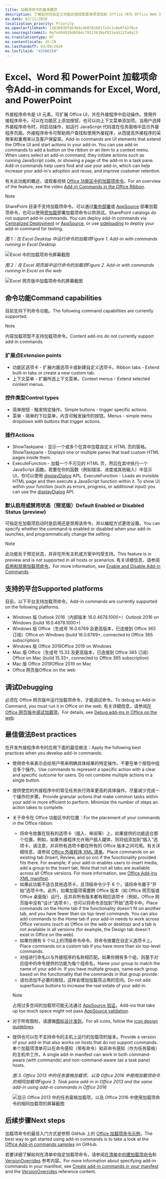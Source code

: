 ```yaml
---
title: 加载项命令的基本概念
description: 了解如何将自定义功能区按钮和菜单项添加到 Office 作为 Office Web 加载项的一部分。
ms.date: 02/11/2020
localization_priority: Priority
ms.openlocfilehash: 11636838feb384cdb0761bd17a3c1c0e0f42f8ce
ms.sourcegitcommit: 0e7ed44019d6564c79113639af831ea512fa0a13
ms.translationtype: HT
ms.contentlocale: zh-CN
ms.lasthandoff: 03/09/2020
ms.locfileid: "42566150"
---
```

# <a name="add-in-commands-for-excel-word-and-powerpoint"></a><span data-ttu-id="e03ea-103">Excel、Word 和 PowerPoint 加载项命令</span><span class="sxs-lookup"><span data-stu-id="e03ea-103">Add-in commands for Excel, Word, and PowerPoint</span></span>

<span data-ttu-id="e03ea-p101">外接程序命令是 UI 元素，可扩展 Office UI，并在外接程序中启动操作。使用外接程序命令，可以在功能区上添加按钮，也可以向上下文菜单添加项。当用户选择外接程序命令时，将启动操作，如运行 JavaScript 代码或在任务窗格中显示外接程序页面。外接程序命令可帮助用户查找和使用外接程序，从而提高外接程序的采用率和重用率以及客户保留率。</span><span class="sxs-lookup"><span data-stu-id="e03ea-p101">Add-in commands are UI elements that extend the Office UI and start actions in your add-in. You can use add-in commands to add a button on the ribbon or an item to a context menu. When users select an add-in command, they initiate actions such as running JavaScript code, or showing a page of the add-in in a task pane. Add-in commands help users find and use your add-in, which can help increase your add-in's adoption and reuse, and improve customer retention.</span></span>

<span data-ttu-id="e03ea-108">有关此功能的概述，请观看视频 [Office 功能区中的加载项命令](https://channel9.msdn.com/events/Build/2016/P551)。</span><span class="sxs-lookup"><span data-stu-id="e03ea-108">For an overview of the feature, see the video [Add-in Commands in the Office Ribbon](https://channel9.msdn.com/events/Build/2016/P551).</span></span>

> [!NOTE]
> <span data-ttu-id="e03ea-p102">SharePoint 目录不支持加载项命令。可以通过[集中部署](../publish/centralized-deployment.md)或 [AppSource](/office/dev/store/submit-to-appsource-via-partner-center) 部署加载项命令，也可以使用[旁加载](../testing/create-a-network-shared-folder-catalog-for-task-pane-and-content-add-ins.md)部署加载项命令以供测试。</span><span class="sxs-lookup"><span data-stu-id="e03ea-p102">SharePoint catalogs do not support add-in commands. You can deploy add-in commands via [Centralized Deployment](../publish/centralized-deployment.md) or [AppSource](/office/dev/store/submit-to-appsource-via-partner-center), or use [sideloading](../testing/create-a-network-shared-folder-catalog-for-task-pane-and-content-add-ins.md) to deploy your add-in command for testing.</span></span> 

<span data-ttu-id="e03ea-111">*图 1：在 Excel Desktop 中运行命令的加载项*</span><span class="sxs-lookup"><span data-stu-id="e03ea-111">*Figure 1. Add-in with commands running in Excel Desktop*</span></span>

![Excel 中的加载项命令屏幕截图](../images/add-in-commands-1.png)

<span data-ttu-id="e03ea-113">*图 2：在 Excel 网页版中运行命令的加载项*</span><span class="sxs-lookup"><span data-stu-id="e03ea-113">*Figure 2. Add-in with commands running in Excel on the web*</span></span>

![Excel 网页版中加载项命令的屏幕截图](../images/add-in-commands-2.png)

## <a name="command-capabilities"></a><span data-ttu-id="e03ea-115">命令功能</span><span class="sxs-lookup"><span data-stu-id="e03ea-115">Command capabilities</span></span>

<span data-ttu-id="e03ea-116">目前支持下列命令功能。</span><span class="sxs-lookup"><span data-stu-id="e03ea-116">The following command capabilities are currently supported.</span></span>

> [!NOTE]
> <span data-ttu-id="e03ea-117">内容加载项暂不支持加载项命令。</span><span class="sxs-lookup"><span data-stu-id="e03ea-117">Content add-ins do not currently support add-in commands.</span></span>

### <a name="extension-points"></a><span data-ttu-id="e03ea-118">扩展点</span><span class="sxs-lookup"><span data-stu-id="e03ea-118">Extension points</span></span>

- <span data-ttu-id="e03ea-119">功能区选项卡 - 扩展内置选项卡或新建自定义选项卡。</span><span class="sxs-lookup"><span data-stu-id="e03ea-119">Ribbon tabs - Extend built-in tabs or create a new custom tab.</span></span>
- <span data-ttu-id="e03ea-120">上下文菜单 - 扩展所选上下文菜单。</span><span class="sxs-lookup"><span data-stu-id="e03ea-120">Context menus - Extend selected context menus.</span></span>

### <a name="control-types"></a><span data-ttu-id="e03ea-121">控件类型</span><span class="sxs-lookup"><span data-stu-id="e03ea-121">Control types</span></span>

- <span data-ttu-id="e03ea-122">简单按钮 - 触发特定操作。</span><span class="sxs-lookup"><span data-stu-id="e03ea-122">Simple buttons - trigger specific actions.</span></span>
- <span data-ttu-id="e03ea-123">菜单 - 简单的下拉菜单，内含可触发操作的按钮。</span><span class="sxs-lookup"><span data-stu-id="e03ea-123">Menus - simple menu dropdown with buttons that trigger actions.</span></span>

### <a name="actions"></a><span data-ttu-id="e03ea-124">操作</span><span class="sxs-lookup"><span data-stu-id="e03ea-124">Actions</span></span>

- <span data-ttu-id="e03ea-125">ShowTaskpane - 显示一个或多个在其中加载自定义 HTML 页的窗格。</span><span class="sxs-lookup"><span data-stu-id="e03ea-125">ShowTaskpane - Displays one or multiple panes that load custom HTML pages inside them.</span></span>
- <span data-ttu-id="e03ea-p103">ExecuteFunction - 加载一个不可见的 HTML 页，然后在其中执行一个 JavaScript 函数。若要在你的函数（例如错误、进度或其他输入）中显示 UI，你可以使用 [displayDialog](/javascript/api/office/office.ui) API。</span><span class="sxs-lookup"><span data-stu-id="e03ea-p103">ExecuteFunction - Loads an invisible HTML page and then execute a JavaScript function within it. To show UI within your function (such as errors, progress, or additional input) you can use the [displayDialog](/javascript/api/office/office.ui) API.</span></span>  

### <a name="default-enabled-or-disabled-status-preview"></a><span data-ttu-id="e03ea-128">默认启用或禁用状态（预览版）</span><span class="sxs-lookup"><span data-stu-id="e03ea-128">Default Enabled or Disabled Status (preview)</span></span>

<span data-ttu-id="e03ea-129">可指定在加载项启动时是启用还是禁用该命令，并以编程方式更改设置。</span><span class="sxs-lookup"><span data-stu-id="e03ea-129">You can specify whether the command is enabled or disabled when your add-in launches, and programmatically change the setting.</span></span> 

> [!NOTE]
> <span data-ttu-id="e03ea-130">此功能处于预览状态，并非在所有主机或方案中均受支持。</span><span class="sxs-lookup"><span data-stu-id="e03ea-130">This feature is in preview and is not supported in all hosts or scenarios.</span></span> <span data-ttu-id="e03ea-131">有关详细信息，请参阅[启用和禁用加载项命令](disable-add-in-commands.md)。</span><span class="sxs-lookup"><span data-stu-id="e03ea-131">For more information, see [Enable and Disable Add-in Commands](disable-add-in-commands.md).</span></span>

## <a name="supported-platforms"></a><span data-ttu-id="e03ea-132">支持的平台</span><span class="sxs-lookup"><span data-stu-id="e03ea-132">Supported platforms</span></span>

<span data-ttu-id="e03ea-133">目前，以下平台支持加载项命令。</span><span class="sxs-lookup"><span data-stu-id="e03ea-133">Add-in commands are currently supported on the following platforms.</span></span>

- <span data-ttu-id="e03ea-134">Windows 版 Outlook 2016（内部版本 16.0.4678.1000+）</span><span class="sxs-lookup"><span data-stu-id="e03ea-134">Outlook 2016 on Windows (build 16.0.4678.1000+)</span></span>
- <span data-ttu-id="e03ea-135">Windows 版 Office（生成号 16.0.6769 及更高版本，已连接到 Office 365 订阅）</span><span class="sxs-lookup"><span data-stu-id="e03ea-135">Office on Windows (build 16.0.6769+, connected to Office 365 subscription)</span></span>
- <span data-ttu-id="e03ea-136">Windows 版 Office 2019</span><span class="sxs-lookup"><span data-stu-id="e03ea-136">Office 2019 on Windows</span></span>
- <span data-ttu-id="e03ea-137">Mac 版 Office（生成号 15.33 及更高版本，已连接到 Office 365 订阅）</span><span class="sxs-lookup"><span data-stu-id="e03ea-137">Office on Mac (build 15.33+, connected to Office 365 subscription)</span></span>
- <span data-ttu-id="e03ea-138">Mac 版 Office 2019</span><span class="sxs-lookup"><span data-stu-id="e03ea-138">Office 2019 on Mac</span></span>
- <span data-ttu-id="e03ea-139">Office 网页版</span><span class="sxs-lookup"><span data-stu-id="e03ea-139">Office on the web</span></span>

## <a name="debugging"></a><span data-ttu-id="e03ea-140">调试</span><span class="sxs-lookup"><span data-stu-id="e03ea-140">Debugging</span></span>

<span data-ttu-id="e03ea-141">必须在 Office 网页版中运行加载项命令，才能调试命令。</span><span class="sxs-lookup"><span data-stu-id="e03ea-141">To debug an Add-in Command, you must run it in Office on the web.</span></span> <span data-ttu-id="e03ea-142">有关详细信息，请参阅[在 Office 网页版中调试加载项](../testing/debug-add-ins-in-office-online.md)。</span><span class="sxs-lookup"><span data-stu-id="e03ea-142">For details, see [Debug add-ins in Office on the web](../testing/debug-add-ins-in-office-online.md).</span></span>

## <a name="best-practices"></a><span data-ttu-id="e03ea-143">最佳做法</span><span class="sxs-lookup"><span data-stu-id="e03ea-143">Best practices</span></span>

<span data-ttu-id="e03ea-144">在开发外接程序命令时应用下面的最佳做法：</span><span class="sxs-lookup"><span data-stu-id="e03ea-144">Apply the following best practices when you develop add-in commands:</span></span>

- <span data-ttu-id="e03ea-p106">使用命令来表示会给用户带来明确具体结果的特定操作。不要在单个按钮中组合多个操作。</span><span class="sxs-lookup"><span data-stu-id="e03ea-p106">Use commands to represent a specific action with a clear and specific outcome for users. Do not combine multiple actions in a single button.</span></span>
- <span data-ttu-id="e03ea-p107">提供使您的外接程序中的常见任务执行效率更高的具体操作。尽量减少完成一个操作的步骤。</span><span class="sxs-lookup"><span data-stu-id="e03ea-p107">Provide granular actions that make common tasks within your add-in more efficient to perform. Minimize the number of steps an action takes to complete.</span></span>
- <span data-ttu-id="e03ea-149">关于命令在 Office 功能区中的位置：</span><span class="sxs-lookup"><span data-stu-id="e03ea-149">For the placement of your commands in the Office ribbon:</span></span>
    - <span data-ttu-id="e03ea-p108">将命令放置在现有的选项卡（插入、审阅等）上，如果提供的功能适合那个位置。例如，如果外接程序允许用户插入媒体，则将组添加到“插入”选项卡。请注意，并非所有选项卡都在所有的 Office 版本之间可用。有关详细信息，请参阅 [Office 外接程序 XML 清单](../develop/add-in-manifests.md)。</span><span class="sxs-lookup"><span data-stu-id="e03ea-p108">Place commands on an existing tab (Insert, Review, and so on) if the functionality provided fits there. For example, if your add-in enables users to insert media, add a group to the Insert tab. Note that not all tabs are available across all Office versions. For more information, see [Office Add-ins XML manifest](../develop/add-in-manifests.md).</span></span>
    - <span data-ttu-id="e03ea-p109">如果此功能不适合其他选项卡，且顶级命令少于 6 个，请将命令置于“开始”选项卡中。此外，如果加载项需要跨 Office 版本（如 Office 网页版或 Office 桌面版）运行，且并非所有版本都有相应选项卡（例如，Office 网页版中没有“设计”选项卡），也可以将命令添加到“开始”选项卡中。</span><span class="sxs-lookup"><span data-stu-id="e03ea-p109">Place commands on the Home tab if the functionality doesn't fit on another tab, and you have fewer than six top-level commands. You can also add commands to the Home tab if your add-in needs to work across Office versions (such as Office on the web or desktop) and a tab is not available in all versions (for example, the Design tab doesn't exist in Office on the web).</span></span>  
    - <span data-ttu-id="e03ea-155">如果你拥有 6 个以上的顶级命令命令，将命令放置在自定义选项卡上。</span><span class="sxs-lookup"><span data-stu-id="e03ea-155">Place commands on a custom tab if you have more than six top-level commands.</span></span>
    - <span data-ttu-id="e03ea-p110">对组进行命名以与外接程序的名称相匹配。如果你拥有多个组，则基于对应组中的命令提供的功能为每个组命名。</span><span class="sxs-lookup"><span data-stu-id="e03ea-p110">Name your group to match the name of your add-in. If you have multiple groups, name each group based on the functionality that the commands in that group provide.</span></span>
    - <span data-ttu-id="e03ea-158">请勿添加不必要的按钮，这样会增加加载项占用的空间。</span><span class="sxs-lookup"><span data-stu-id="e03ea-158">Do not add superfluous buttons to increase the real estate of your add-in.</span></span>

     > [!NOTE]
     > <span data-ttu-id="e03ea-159">占用过多空间的加载项可能无法通过 [AppSource 验证](/office/dev/store/validation-policies)。</span><span class="sxs-lookup"><span data-stu-id="e03ea-159">Add-ins that take up too much space might not pass [AppSource validation](/office/dev/store/validation-policies).</span></span>

- <span data-ttu-id="e03ea-160">对于所有图标，请遵循[图标设计准则](add-in-icons.md)。</span><span class="sxs-lookup"><span data-stu-id="e03ea-160">For all icons, follow the [icon design guidelines](add-in-icons.md).</span></span>
- <span data-ttu-id="e03ea-161">提供也可以在不支持命令的主机上运行的加载项的版本。</span><span class="sxs-lookup"><span data-stu-id="e03ea-161">Provide a version of your add-in that also works on hosts that do not support commands.</span></span> <span data-ttu-id="e03ea-162">单个加载项清单可以在命令感知（带有命令）和非命令感知（作为任务窗格）的主机中工作。</span><span class="sxs-lookup"><span data-stu-id="e03ea-162">A single add-in manifest can work in both command-aware (with commands) and non-command-aware (as a task pane) hosts.</span></span>

   <span data-ttu-id="e03ea-163">*图 3. Office 2013 中的任务窗格加载项，以及 Office 2016 中使用加载项命令的相同加载项*</span><span class="sxs-lookup"><span data-stu-id="e03ea-163">*Figure 3. Task pane add-in in Office 2013 and the same add-in using add-in commands in Office 2016*</span></span>

   ![显示 Office 2013 中的任务窗格加载项，以及 Office 2016 中使用加载项命令的相同加载项的屏幕截图](../images/office-task-pane-add-ins.png)


## <a name="next-steps"></a><span data-ttu-id="e03ea-165">后续步骤</span><span class="sxs-lookup"><span data-stu-id="e03ea-165">Next steps</span></span>

<span data-ttu-id="e03ea-166">加载项命令的最佳入门方式是参照 GitHub 上的 [Office 加载项命令示例](https://github.com/OfficeDev/Office-Add-in-Commands-Samples/)。</span><span class="sxs-lookup"><span data-stu-id="e03ea-166">The best way to get started using add-in commands is to take a look at the [Office Add-in commands samples](https://github.com/OfficeDev/Office-Add-in-Commands-Samples/) on GitHub.</span></span>

<span data-ttu-id="e03ea-167">若要详细了解如何在清单中指定加载项命令，请参阅[在清单中创建加载项命令](../develop/create-addin-commands.md)和 [VersionOverrides](../reference/manifest/versionoverrides.md) 参考内容。</span><span class="sxs-lookup"><span data-stu-id="e03ea-167">For more information about specifying add-in commands in your manifest, see [Create add-in commands in your manifest](../develop/create-addin-commands.md) and the [VersionOverrides](../reference/manifest/versionoverrides.md) reference content.</span></span>

